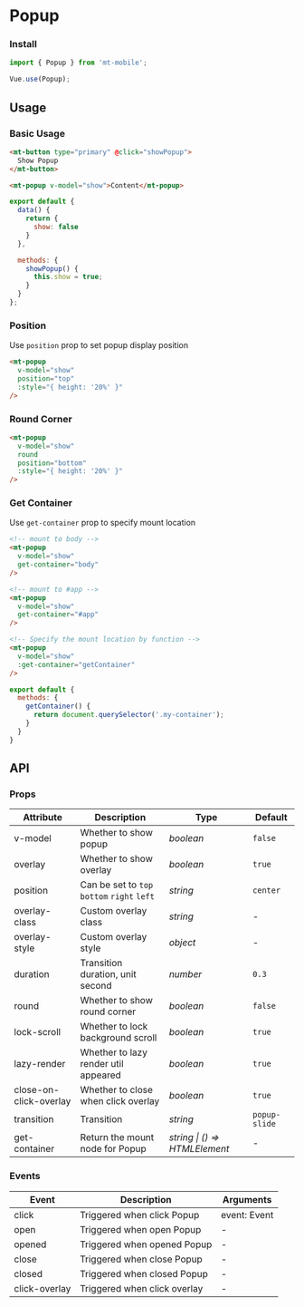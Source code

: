 # Popup

### Install

``` javascript
import { Popup } from 'mt-mobile';

Vue.use(Popup);
```

## Usage

### Basic Usage

```html
<mt-button type="primary" @click="showPopup">
  Show Popup
</mt-button>

<mt-popup v-model="show">Content</mt-popup>
```

```javascript
export default {
  data() {
    return {
      show: false
    }
  },

  methods: {
    showPopup() {
      this.show = true;
    }
  }
};
```

### Position

Use `position` prop to set popup display position

```html
<mt-popup
  v-model="show"
  position="top"
  :style="{ height: '20%' }"
/>
```

### Round Corner

```html
<mt-popup
  v-model="show"
  round
  position="bottom"
  :style="{ height: '20%' }"
/>
```

### Get Container

Use `get-container` prop to specify mount location

```html
<!-- mount to body -->
<mt-popup
  v-model="show"
  get-container="body"
/>

<!-- mount to #app -->
<mt-popup
  v-model="show"
  get-container="#app"
/>

<!-- Specify the mount location by function -->
<mt-popup
  v-model="show"
  :get-container="getContainer"
/>
```

```js
export default {
  methods: {
    getContainer() {
      return document.querySelector('.my-container');
    }
  }
}
```

## API

### Props

| Attribute | Description | Type | Default |
|------|------|------|------|
| v-model | Whether to show popup | *boolean* | `false` |
| overlay | Whether to show overlay | *boolean* | `true` |
| position | Can be set to `top` `bottom` `right` `left` | *string* | `center` |
| overlay-class | Custom overlay class | *string* | - |
| overlay-style | Custom overlay style | *object* | - |
| duration | Transition duration, unit second | *number* | `0.3` |
| round | Whether to show round corner | *boolean* | `false` |
| lock-scroll | Whether to lock background scroll | *boolean* | `true` |
| lazy-render | Whether to lazy render util appeared | *boolean* | `true` |
| close-on-click-overlay | Whether to close when click overlay | *boolean* | `true` |
| transition | Transition | *string* | `popup-slide` |
| get-container | Return the mount node for Popup | *string \| () => HTMLElement* | - |

### Events

| Event | Description | Arguments |
|------|------|------|
| click | Triggered when click Popup | event: Event |
| open | Triggered when open Popup | - |
| opened | Triggered when opened Popup | - |
| close | Triggered when close Popup | - |
| closed | Triggered when closed Popup | - |
| click-overlay | Triggered when click overlay | - |
